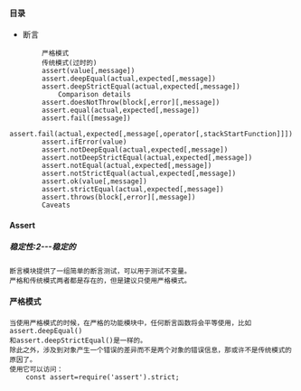 #### 目录
*   断言
```
        严格模式
        传统模式(过时的)
        assert(value[,message])
        assert.deepEqual(actual,expected[,message])
        assert.deepStrictEqual(actual,expected[,message])
            Comparison details
        assert.doesNotThrow(block[,error][,message])
        assert.equal(actual,expected[,message])
        assert.fail([message])
        assert.fail(actual,expected[,message[,operator[,stackStartFunction]]])
        assert.ifError(value)
        assert.notDeepEqual(actual,expected[,message])
        assert.notDeepStrictEqual(actual,expected[,message])
        assert.notEqual(actual,expected[,message])
        assert.notStrictEqual(actual,expected[,message])
        assert.ok(value[,message])
        assert.strictEqual(actual,expected[,message])
        assert.throws(block[,error][,message])
        Caveats
```

#### Assert
##### 稳定性:2---稳定的
    断言模块提供了一组简单的断言测试，可以用于测试不变量。
    严格和传统模式两者都是存在的，但是建议只使用严格模式。

#### 严格模式
    当使用严格模式的时候，在严格的功能模块中，任何断言函数将会平等使用，比如assert.deepEqual()
    和assert.deepStrictEqual()是一样的。
    除此之外，涉及到对象产生一个错误的差异而不是两个对象的错误信息，那或许不是传统模式的原因了。
    使用它可以访问：
        const assert=require('assert').strict;
    
    